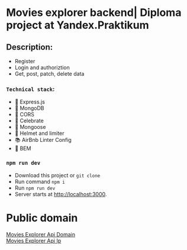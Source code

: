 # Movies explorer backend| Diploma project at Yandex.Praktikum

## Description:

- Register
- Login and authoriztion
- Get, post, patch, delete data

### `Technical stack`:

- :sparkler: Express.js
-  :mag_right: MongoDB
- :closed_lock_with_key: CORS
- :moyai: Celebrate
- :electric_plug: Mongoose
- :door: Helmet and limiter
- :books: AirBnb Linter Config
- :mega: BEM

### `npm run dev`

- Download this project or `git clone`
- Run command `npm i`
- Run `npm run dev`
- Server starts at [http://localhost:3000](http://localhost:3000).


# Public domain

[Movies Explorer Api Domain](https://api.bakay.nomoredomains.work)  
[Movies Explorer Api Ip](http://51.250.103.141)

